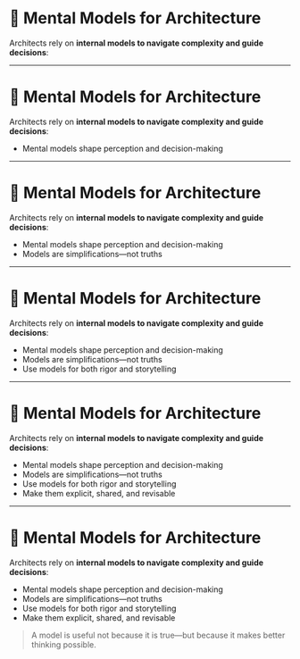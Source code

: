 # 💭 Mental Models for Architecture

Architects rely on **internal models to navigate complexity and guide decisions**:

<!-- 
This slide introduces mental models as the thinking tools that shape architectural clarity and action.  

Ask the group: What’s a model you use all the time—but haven’t questioned in a while?

Architecture lives in your head before it ever hits the page.
-->


---
# 💭 Mental Models for Architecture

Architects rely on **internal models to navigate complexity and guide decisions**:

- Mental models shape perception and decision-making
<!-- 
They’re internal frameworks that help us evaluate systems, frame trade-offs, and communicate ideas.  
We use them constantly—often without realizing it.  
Architecture begins in how we *see* a system.
-->

---
# 💭 Mental Models for Architecture

Architects rely on **internal models to navigate complexity and guide decisions**:

- Mental models shape perception and decision-making
- Models are simplifications—not truths
<!-- 
All models reduce reality. They clarify—but they also omit.  
Used well, they guide. Used rigidly, they blind.  
Architectural maturity means holding models loosely.
-->

---
# 💭 Mental Models for Architecture

Architects rely on **internal models to navigate complexity and guide decisions**:

- Mental models shape perception and decision-making
- Models are simplifications—not truths
- Use models for both rigor and storytelling
<!-- 
Great architects explain modularity with Legos, and interface contracts with real-world metaphors.  
Metaphors align teams. Technical models guide structure. Use both.  
Storytelling is how models spread.
-->

---
# 💭 Mental Models for Architecture

Architects rely on **internal models to navigate complexity and guide decisions**:

- Mental models shape perception and decision-making
- Models are simplifications—not truths
- Use models for both rigor and storytelling
- Make them explicit, shared, and revisable
<!-- 
Test your models in the open. Invite challenge.  
Reflect on their fit. Adapt or replace them as systems evolve.  
Your toolkit grows with use—and with humility.
-->

---
# 💭 Mental Models for Architecture

Architects rely on **internal models to navigate complexity and guide decisions**:

- Mental models shape perception and decision-making
- Models are simplifications—not truths
- Use models for both rigor and storytelling
- Make them explicit, shared, and revisable

> A model is useful not because it is true—but because it makes better thinking possible.

<!-- 
Wrap-up Notes:

Ask the group:  
- What mental model do you reach for first?  
- Have you ever applied one too rigidly—and had to revise?

End by reinforcing: Architecture is as much about *thinking models* as it is about code or diagrams.  
Your mental models define your leverage.

Preview: In the next slide, we’ll look at how architects frame problems—not just model solutions.
-->
